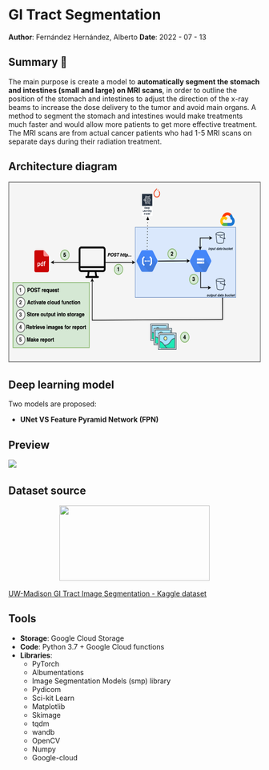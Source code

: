 # GI Tract Segmentation
__Author__: Fernández Hernández, Alberto
__Date__: 2022 - 07 - 13

## Summary 📖

The main purpose is create a model to __automatically segment the stomach and intestines (small and large) on MRI scans__, in order to outline the position of the stomach and intestines to adjust the direction of the x-ray beams to increase the dose delivery to the tumor and avoid main organs. A method to segment the stomach and intestines would make treatments much faster and would allow more patients to get more effective treatment. The MRI scans are from actual cancer patients who had 1-5 MRI scans on separate days during their radiation treatment.

## Architecture diagram

<p align="center">
<img src="https://github.com/AlbertoUAH/gi-tract-segmentation/blob/main/media/diagram.png" class="center" width="600" height="360"/>
</p>

## Deep learning model

Two models are proposed:

* __UNet VS Feature Pyramid Network (FPN)__
 
## Preview
<img src="https://github.com/AlbertoUAH/gi-tract-segmentation/blob/main/media/readme-video.gif"/>

## Dataset source 

<p align="center">
<img src="https://brand.wisc.edu/content/uploads/2016/11/uw-crest-color-300x180.png" width="300" height="150"/>
</p>

[UW-Madison GI Tract Image Segmentation - Kaggle dataset](https://www.kaggle.com/competitions/uw-madison-gi-tract-image-segmentation)


## Tools

* __Storage__: Google Cloud Storage
* __Code__: Python 3.7 + Google Cloud functions
* __Libraries__:
  * PyTorch
  * Albumentations
  * Image Segmentation Models (smp) library
  * Pydicom
  * Sci-kit Learn
  * Matplotlib
  * Skimage
  * tqdm
  * wandb
  * OpenCV
  * Numpy
  * Google-cloud
